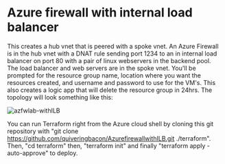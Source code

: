 # Azure firewall with internal load balancer

This creates a hub vnet that is peered with a spoke vnet.  An Azure Firewall is in the hub vnet with a DNAT rule sending port 1234 to an in internal load balancer on port 80 with a pair of linux webservers in the backend pool. The load balancer and web servers are in the spoke vnet. You'll be prompted for the resource group name, location where you want the resources created, and username and password to use for the VM's. This also creates a logic app that will delete the resource group in 24hrs. The topology will look something like this:

![azfwlab-withILB](https://github.com/quiveringbacon/AzurefirewallwithILB/assets/128983862/6d908ad3-5b3f-4a25-ab4e-641eddccd06b)

You can run Terraform right from the Azure cloud shell by cloning this git repository with "git clone https://github.com/quiveringbacon/AzurefirewallwithILB.git ./terraform". Then, "cd terraform" then, "terraform init" and finally "terraform apply -auto-approve" to deploy.
